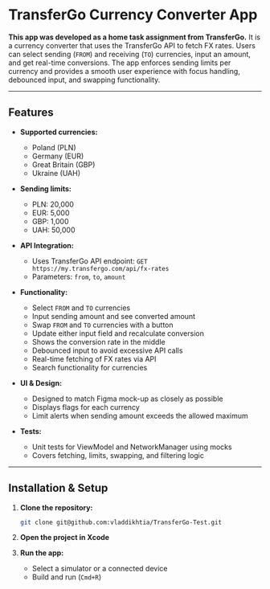 # TransferGo Currency Converter App

**This app was developed as a home task assignment from TransferGo.** It is a currency converter that uses the TransferGo API to fetch FX rates. Users can select sending (`FROM`) and receiving (`TO`) currencies, input an amount, and get real-time conversions. The app enforces sending limits per currency and provides a smooth user experience with focus handling, debounced input, and swapping functionality.


---

## Features

- **Supported currencies:**  
  - Poland (PLN)  
  - Germany (EUR)  
  - Great Britain (GBP)  
  - Ukraine (UAH)

- **Sending limits:**  
  - PLN: 20,000  
  - EUR: 5,000  
  - GBP: 1,000  
  - UAH: 50,000

- **API Integration:**  
  - Uses TransferGo API endpoint: `GET https://my.transfergo.com/api/fx-rates`  
  - Parameters: `from`, `to`, `amount`  

- **Functionality:**  
  - Select `FROM` and `TO` currencies  
  - Input sending amount and see converted amount  
  - Swap `FROM` and `TO` currencies with a button  
  - Update either input field and recalculate conversion  
  - Shows the conversion rate in the middle  
  - Debounced input to avoid excessive API calls  
  - Real-time fetching of FX rates via API
  - Search functionality for currencies   

- **UI & Design:**  
  - Designed to match Figma mock-up as closely as possible  
  - Displays flags for each currency  
  - Limit alerts when sending amount exceeds the allowed maximum  


- **Tests:**  
  - Unit tests for ViewModel and NetworkManager using mocks  
  - Covers fetching, limits, swapping, and filtering logic  

---

## Installation & Setup

1. **Clone the repository:**
   ```bash
   git clone git@github.com:vladdikhtia/TransferGo-Test.git

2. **Open the project in Xcode**

3. **Run the app:**
   - Select a simulator or a connected device
   - Build and run (`Cmd+R`)


